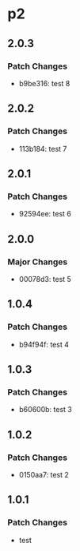 # p2

## 2.0.3

### Patch Changes

- b9be316: test 8

## 2.0.2

### Patch Changes

- 113b184: test 7

## 2.0.1

### Patch Changes

- 92594ee: test 6

## 2.0.0

### Major Changes

- 00078d3: test 5

## 1.0.4

### Patch Changes

- b94f94f: test 4

## 1.0.3

### Patch Changes

- b60600b: test 3

## 1.0.2

### Patch Changes

- 0150aa7: test 2

## 1.0.1

### Patch Changes

- test
